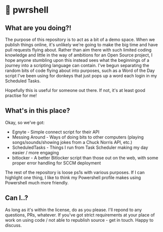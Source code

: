 # 🚀 pwrshell

## What are you doing?!

The purpose of this repository is to act as a bit of a demo space. When we publish things online, it's unlikely we're going to make the big time and have pull requests flying about.
Rather than aim there with such limited coding knowledge and little in the way of ambitions for an Open Source project, I hope anyone stumbling upon this instead sees what the beginnings of a journey into a scripting language can contain. I've begun separating the random bits of code flying about into purposes, such as a Word of the Day script I've been using for donkeys that just pops up a word each login in my Scheduled Tasks.

Hopefully this is useful for someone out there. If not, it's at least good practise for me! 

## What's in this place?
Okay, so we've got:
* Egnyte  - Simple connect script for their API
* Messing Around  - Ways of doing bits to other computers (playing songs/sounds/showing jokes from a Chuck Norris API, etc.)
* ScheduledTasks  - Things I run from Task Scheduler making my day easier / more engaging
* bitlocker  - A better Bitlocker script than those out on the web, with some proper error handling for SCCM deployment

The rest of the repository is loose ps1s with various purposes.
If I can highlight one thing, I like to think my Powershell profile makes using Powershell much more friendly.

## Can I..?

As long as it's within the license, do as you please. I'll repond to any questions, PRs, whatever.
If you've got strict requirements at your place of work on using code / not able to republish source - get in touch. Happy to discuss.
